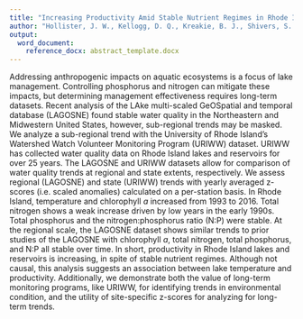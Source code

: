 ```yaml
---
title: "Increasing Productivity Amid Stable Nutrient Regimes in Rhode Island Lakes and Reservoirs"
author: "Hollister, J. W., Kellogg, D. Q., Kreakie, B. J., Shivers, S. D., Herron, E., Green, L., Milstead, W. B., and Gold, A."
output:
  word_document:
    reference_docx: abstract_template.docx
---
```

  
Addressing anthropogenic impacts on aquatic ecosystems is a focus of lake management. Controlling phosphorus and nitrogen can mitigate these impacts, but determining management effectiveness requires long-term datasets.  Recent analysis of the LAke multi-scaled GeOSpatial and temporal database (LAGOSNE) found stable water quality in the Northeastern and Midwestern United States, however, sub-regional trends may be masked.  We  analyze a sub-regional trend with the University of Rhode Island’s Watershed Watch Volunteer Monitoring Program (URIWW) dataset.  URIWW has collected water quality data on Rhode Island lakes and reservoirs for over 25 years. The LAGOSNE and URIWW datasets allow for comparison of water quality trends at regional and state extents, respectively. We assess regional (LAGOSNE) and state (URIWW) trends with yearly averaged z-scores (i.e. scaled anomalies) calculated on a per-station basis.  In Rhode Island, temperature and chlorophyll *a* increased from 1993 to 2016.  Total nitrogen shows a weak increase driven by low years in the early 1990s.  Total phosphorus and the nitrogen:phosphorus ratio (N:P) were stable. At the regional scale, the LAGOSNE dataset shows similar trends to prior studies of the LAGOSNE with chlorophyll *a*, total nitrogen, total phosphorus, and N:P all stable over time.  In short, productivity in Rhode Island lakes and reservoirs is increasing, in spite of stable nutrient regimes. Although not causal, this analysis suggests an association between lake temperature and productivity.  Additionally, we demonstrate both the value of long-term monitoring programs, like URIWW, for identifying trends in environmental condition, and the utility of site-specific z-scores for analyzing for long-term trends. 

